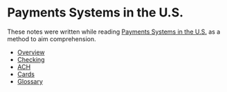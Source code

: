 # Payments Systems in the U.S.

These notes were written while reading
[Payments Systems in the U.S.][source]
as a method to aim comprehension.

[source]: https://amzn.to/2kCpW5C

* [Overview](overview.md)
* [Checking](checking.md)
* [ACH](ach.md)
* [Cards](cards.md)
* [Glossary](glossary.md)
